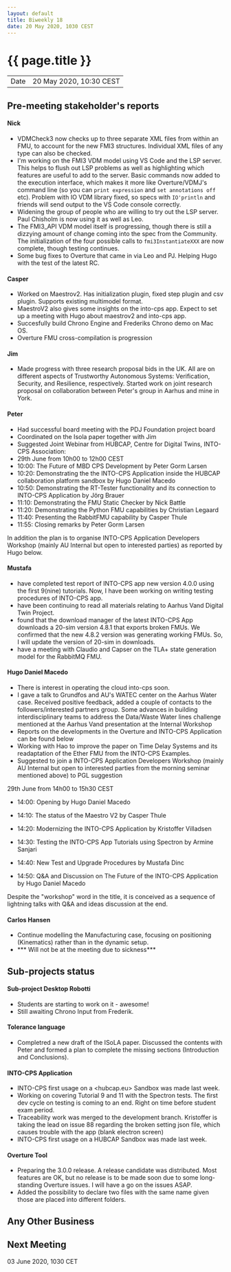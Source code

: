 ```yaml
---
layout: default
title: Biweekly 18
date: 20 May 2020, 1030 CEST
---
```


<script src="https://code.jquery.com/jquery-1.11.1.min.js">
</script>
<script src="/javascripts/edit.js"></script>
<script>setEditButonNm();</script>

# {{ page.title }}

|||
|---|---|
| Date | 20 May 2020, 10:30 CEST |


## Pre-meeting stakeholder's reports

<!-- Please keep in mind that the minutes are publicly available.-->

#### Nick
* VDMCheck3 now checks up to three separate XML files from within an FMU, to account for the new FMI3 structures. Individual XML files of any type can also be checked.
* I'm working on the FMI3 VDM model using VS Code and the LSP server. This helps to flush out LSP problems as well as highlighting which features are useful to add to the server. Basic commands now added to the execution interface, which makes it more like Overture/VDMJ's command line (so you can `print expression` and `set annotations off` etc). Problem with IO VDM library fixed, so specs with `IO'println` and friends will send output to the VS Code console correctly.
* Widening the group of people who are willing to try out the LSP server. Paul Chisholm is now using it as well as Leo.
* The FMI3_API VDM model itself is progressing, though there is still a dizzying amount of change coming into the spec from the Community. The initialization of the four possible calls to `fmi3InstantiateXXX` are now complete, though testing continues.
* Some bug fixes to Overture that came in via Leo and PJ. Helping Hugo with the test of the latest RC.

#### Casper
* Worked on Maestrov2. Has initialization plugin, fixed step plugin and csv plugin. Supports existing multimodel format.
* MaestroV2 also gives some insights on the into-cps app. Expect to set up a meeting with Hugo about maestrov2 and into-cps app.
* Succesfully build Chrono Engine and Frederiks Chrono demo on Mac OS.
* Overture FMU cross-compilation is progression

#### Jim
* Made progress with three research proposal bids in the UK. All are on different aspects of Trustworthy Autonomous Systems: Verification, Security, and Resilience, respectively. Started work on joint research proposal on collaboration between Peter's group in Aarhus and mine in York.

#### Peter
* Had successful board meeting with the PDJ Foundation project board
* Coordinated on the Isola paper together with Jim
* Suggested Joint Webinar from HUBCAP, Centre for Digital Twins, INTO-CPS Association:
* 29th June from 10h00 to 12h00 CEST
* 10:00: The Future of MBD CPS Development by Peter Gorm Larsen
* 10:20: Demonstrating the the INTO-CPS Application inside the HUBCAP collaboration platform sandbox by Hugo Daniel Macedo
* 10:50: Demonstrating the RT-Tester functionality and its connection to INTO-CPS Application by Jörg Brauer
* 11:10: Demonstrating the FMU Static Checker by Nick Battle
* 11:20: Demonstrating the Python FMU capabilities by Christian Legaard
* 11:40: Presenting the RabbitFMU capability by Casper Thule
* 11:55: Closing remarks by Peter Gorm Larsen

In addition the plan is to organise INTO-CPS Application Developers Workshop (mainly AU Internal but open to interested parties) as reported by Hugo below.

#### Mustafa
* have completed test report of INTO-CPS app new version 4.0.0 using the first 9(nine) tutorials. Now, I have been working on 
writing testing procedures of INTO-CPS app.
* have been continuing to read all materials relating to Aarhus Vand Digital Twin Project.
* found that the download manager of the latest INTO-CPS App downloads a 20-sim version 4.8.1 that exports broken FMUs. We confirmed that the new 4.8.2 version was generating working FMUs. So, I will update the version of 20-sim in downloads.
* have a meeting with Claudio and Capser on the TLA+ state generation model for the RabbitMQ FMU.

#### Hugo Daniel Macedo
* There is interest in operating the cloud into-cps soon.
* I gave a talk to Grundfos and AU's WATEC center on the Aarhus Water case. Received positive feedback, added a couple of contacts to the followers/interested partners group. Some advances in building interdisciplinary teams to address the Data/Waste Water lines challenge mentioned at the Aarhus Vand presentation at the Internal Workshop 
* Reports on the developments in the Overture and INTO-CPS Application can be found below
* Working with Hao to improve the paper on Time Delay Systems and its readaptation of the Ether FMU from the INTO-CPS Examples.
* Suggested to join a INTO-CPS Application Developers Workshop (mainly AU Internal but open to interested parties from the morning seminar mentioned above) to PGL suggestion

29th June from 14h00 to 15h30 CEST

* 14:00: Opening by Hugo Daniel Macedo

* 14:10: The status of the Maestro V2 by Casper Thule

* 14:20: Modernizing the INTO-CPS Application by Kristoffer Villadsen

* 14:30: Testing the INTO-CPS App Tutorials using Spectron by Armine Sanjari

* 14:40: New Test and Upgrade Procedures by Mustafa Dinc

* 14:50: Q&A and Discussion on The Future of the INTO-CPS Application by Hugo Daniel Macedo 

Despite the "workshop" word in the title, it is conceived as a sequence of lightning talks with Q&A and ideas discussion at the end.

#### Carlos Hansen

* Continue modelling the Manufacturing case, focusing on positioning (Kinematics) rather than in the dynamic setup.
* *** Will not be at the meeting due to sickness***

## Sub-projects status


#### Sub-project Desktop Robotti
* Students are starting to work on it - awesome!
* Still awaiting Chrono Input from Frederik.

#### Tolerance language
* Completred a new draft of the ISoLA paper. Discussed the contents with Peter and formed a plan to complete the missing sections (Introduction and Conclusions).

#### INTO-CPS Application
* INTO-CPS first usage on a <hubcap.eu> Sandbox was made last week.
* Working on covering Tutorial 9 and 11 with the Spectron tests. The first dev cycle on testing is coming to an end. Right on time before student exam period.
* Traceability work was merged to the development branch. Kristoffer is taking the lead on issue 88 regarding the broken setting json file, which causes trouble with the app (blank electron screen)
* INTO-CPS first usage on a HUBCAP Sandbox was made last week.


#### Overture Tool
* Preparing the 3.0.0 release. A release candidate was distributed. Most features are OK, but no release is to be made soon due to some long-standing Overture issues. I will have a go on the issues ASAP.
* Added the possibility to declare two files with the same name given those are placed into different folders. 


##  Any Other Business

Next Meeting
------------

03 June 2020, 1030 CET


<div id="edit_page_div"></div>
